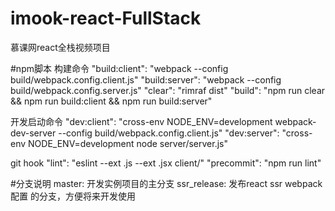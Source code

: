 # imook-react-FullStack
慕课网react全栈视频项目

#npm脚本
构建命令
"build:client": "webpack --config build/webpack.config.client.js"
"build:server": "webpack --config build/webpack.config.server.js"
"clear": "rimraf dist"
"build": "npm run clear && npm run build:client && npm run build:server"

开发启动命令
"dev:client": "cross-env NODE_ENV=development webpack-dev-server --config build/webpack.config.client.js"
"dev:server": "cross-env NODE_ENV=development node server/server.js"

git hook
"lint": "eslint --ext .js --ext .jsx client/"
"precommit": "npm run lint"

#分支说明
master: 开发实例项目的主分支
ssr_release: 发布react ssr webpack配置 的分支，方便将来开发使用
